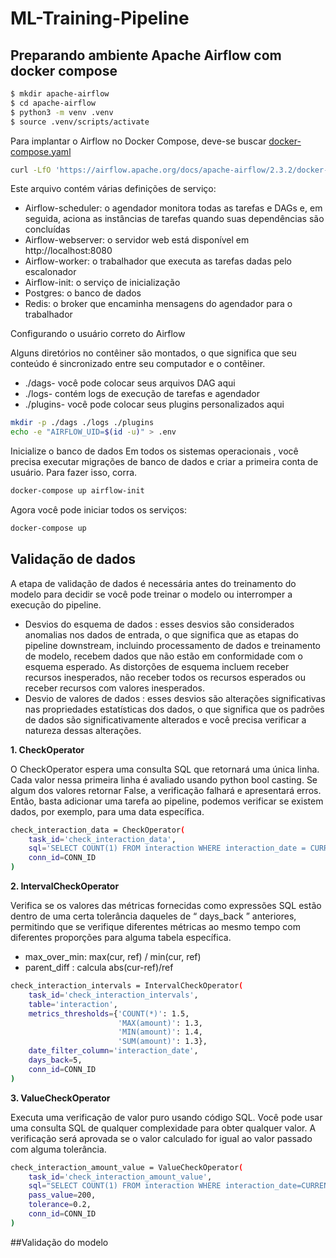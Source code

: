 # ML-Training-Pipeline

## Preparando ambiente Apache Airflow com docker compose

```bash
$ mkdir apache-airflow
$ cd apache-airflow
$ python3 -m venv .venv
$ source .venv/scripts/activate
```
Para implantar o Airflow no Docker Compose, deve-se buscar [docker-compose.yaml](https://airflow.apache.org/docs/apache-airflow/stable/docker-compose.yaml)
```bash
curl -LfO 'https://airflow.apache.org/docs/apache-airflow/2.3.2/docker-compose.yaml'
```
Este arquivo contém várias definições de serviço:

- Airflow-scheduler: o agendador monitora todas as tarefas e DAGs e, em seguida, aciona as instâncias de tarefas quando suas dependências são concluídas
- Airflow-webserver: o servidor web está disponível em http://localhost:8080
- Airflow-worker: o trabalhador que executa as tarefas dadas pelo escalonador
- Airflow-init: o serviço de inicialização
- Postgres: o banco de dados
- Redis: o broker que encaminha mensagens do agendador para o trabalhador

Configurando o usuário correto do Airflow

Alguns diretórios no contêiner são montados, o que significa que seu conteúdo é sincronizado entre seu computador e o contêiner.

- ./dags- você pode colocar seus arquivos DAG aqui
- ./logs- contém logs de execução de tarefas e agendador
- ./plugins- você pode colocar seus plugins personalizados aqui

```bash
mkdir -p ./dags ./logs ./plugins
echo -e "AIRFLOW_UID=$(id -u)" > .env
```

Inicialize o banco de dados
Em todos os sistemas operacionais , você precisa executar migrações de banco de dados e criar a primeira conta de usuário. Para fazer isso, corra.
```bash
docker-compose up airflow-init
```

Agora você pode iniciar todos os serviços:
```bash
docker-compose up
```

## Validação de dados

A etapa de validação de dados é necessária antes do treinamento do modelo para decidir se você pode treinar o modelo ou interromper a execução do pipeline. 

- Desvios do esquema de dados : esses desvios são considerados anomalias nos dados de entrada, o que significa que as etapas do pipeline downstream, incluindo processamento de dados e treinamento de modelo, recebem dados que não estão em conformidade com o esquema esperado. As distorções de esquema incluem receber recursos inesperados, não receber todos os recursos esperados ou receber recursos com valores inesperados.
- Desvio de valores de dados : esses desvios são alterações significativas nas propriedades estatísticas dos dados, o que significa que os padrões de dados são significativamente alterados e você precisa verificar a natureza dessas alterações.

**1. CheckOperator**

O CheckOperator espera uma consulta SQL que retornará uma única linha. Cada valor nessa primeira linha é avaliado usando python bool casting. Se algum dos valores retornar False, a verificação falhará e apresentará erros. Então, basta adicionar uma tarefa ao pipeline, podemos verificar se existem dados, por exemplo, para uma data específica.
```bash
check_interaction_data = CheckOperator(
    task_id='check_interaction_data',
    sql='SELECT COUNT(1) FROM interaction WHERE interaction_date = CURRENT_DATE',
    conn_id=CONN_ID
)
```

**2. IntervalCheckOperator**

Verifica se os valores das métricas fornecidas como expressões SQL estão dentro de uma certa tolerância daqueles de “ days_back ” anteriores, permitindo que se verifique diferentes métricas ao mesmo tempo com diferentes proporções para alguma tabela específica.
- max_over_min: max(cur, ref) / min(cur, ref)
- parent_diff : calcula abs(cur-ref)/ref

```bash
check_interaction_intervals = IntervalCheckOperator(
    task_id='check_interaction_intervals',
    table='interaction',
    metrics_thresholds={'COUNT(*)': 1.5,
                        'MAX(amount)': 1.3,
                        'MIN(amount)': 1.4,
                        'SUM(amount)': 1.3},
    date_filter_column='interaction_date',
    days_back=5,
    conn_id=CONN_ID
)
```

**3. ValueCheckOperator**

Executa uma verificação de valor puro usando código SQL. Você pode usar uma consulta SQL de qualquer complexidade para obter qualquer valor. A verificação será aprovada se o valor calculado for igual ao valor passado com alguma tolerância.
```bash
check_interaction_amount_value = ValueCheckOperator(
    task_id='check_interaction_amount_value',
    sql="SELECT COUNT(1) FROM interaction WHERE interaction_date=CURRENT_DATE - 1",
    pass_value=200,
    tolerance=0.2,
    conn_id=CONN_ID
)
```
##Validação do modelo
